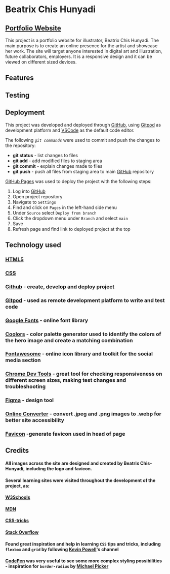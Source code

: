 # Beatrix Chis Hunyadi
## [Portfolio Website](https://noemichis.github.io/beatrix-ch-portfoliowebsite/)


This project is a portfolio website for illustrator, Beatrix Chis Hunyadi. The main purpose is to create an online presence for the artist and showcase her work. The site will target anyone interested in digital art and illustration, future collaborators, employers. It is a responsive design and it can be viewed on different sized devices.

## Features

## Testing

## Deployment

This project was developed and deployed through [GitHub](https://github.com), using [Gitpod](https://gitpod.io) as development platform and [VSCode](https://code.visualstudio.com/) as the default code editor. 

The following *`git commands`* were used to commit and push the changes to the repository: 
- **git status** - list changes to files
- **git add** - add modified files to staging  area
- **git commit** - explain changes made to files
- **git push**  - push all files from staging area to main [GitHub](https://github.com) repository

[GitHub Pages](https://pages.github.com/) was used to deploy the project with the following steps:
1. Log into [GitHub](https://github.com)
2. Open project repository
3. Navigate to `Settings`
4. Find and click on `Pages` in the left-hand side menu
5. Under `Source` select `Deploy from branch` 
6. Click the dropdown menu under `Branch` and select `main`
7. Save
8. Refresh page and find link to deployed project at the top

## Technology used

### [HTML5](https://en.wikipedia.org/wiki/HTML5)
### [CSS](https://en.wikipedia.org/wiki/CSS)
### [Github](https://github.com) - create, develop and deploy project
### [Gitpod](https://gitpod.io) - used as remote development platform to write and test code
### [Google Fonts](http://fonts.google.com) - online font library 
### [Coolors](https://coolors.co) - color palette generator used to identify the colors of the hero image and create a matching combination
### [Fontawesome](https://fontawesome.com) - online icon library and toolkit for the social media section
### [Chrome Dev Tools](https://developer.chrome.com/docs/devtools) - great tool for checking responsiveness on different screen sizes, making test changes and troubleshooting 
### [Figma](https://www.figma.com) - design tool 
### [Online Converter](https://www.online-convert.com/) - convert .jpeg and .png images to .webp for better site accessibility
### [Favicon](https://favicon.io/) -generate favicon used in head of page

## Credits
#### All images across the site are designed and created by **Beatrix Chis-Hunyadi**, including the logo and favicon. 

#### Several learning sites were visited throughout the development of the project, as:
#### [W3Schools](https://www.w3schools.com)
#### [MDN](https://developer.mozilla.org/en-US/) 
#### [CSS-tricks](https://css-tricks) 
#### [Stack Overflow](https://stackoverflow.com/)

#### Found great inspiration and help in learning `CSS` tips and tricks, including `flexbox` and `grid` by following [Kevin Powell](https://www.youtube.com/@KevinPowell/featured)'s channel
#### [CodePen](https://codepen.io) was very useful to see some more complex styling possibilities - inspiration for `border-radius` by [Michael Picker](https://codepen.io/mp/pen/kBEeKw)

